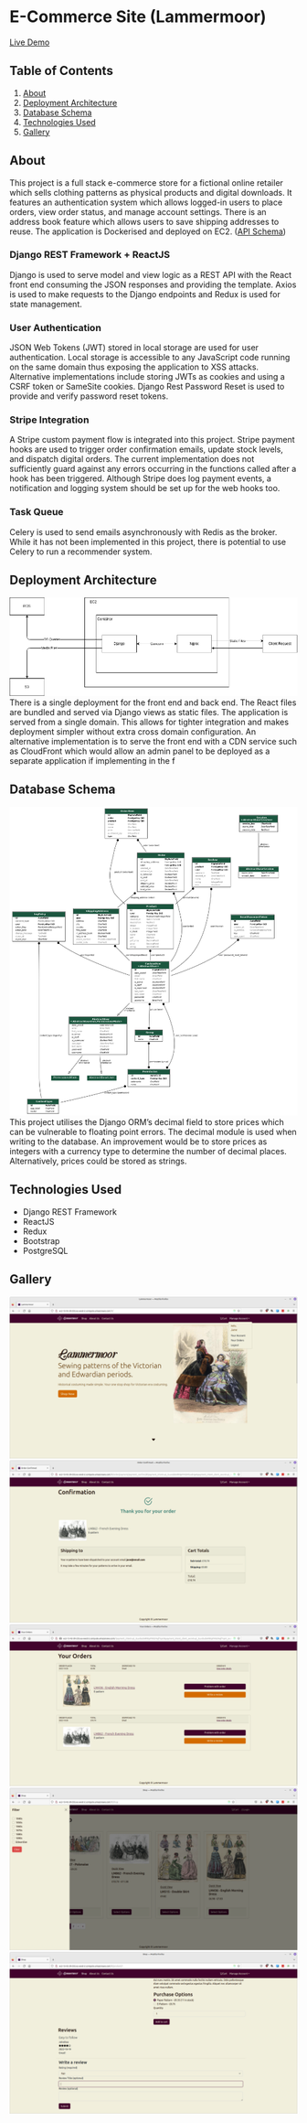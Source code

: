 # E-Commerce Site (Lammermoor)

[Live Demo](http://ec2-13-42-39-255.eu-west-2.compute.amazonaws.com)

## Table of Contents
1. [About](#about)
2. [Deployment Architecture](#deployment-architecture)
3. [Database Schema](#database-schema)
4. [Technologies Used](#technologies-used)
5. [Gallery](#gallery)

## About

This project is a full stack e-commerce store for a fictional online retailer which sells clothing patterns as physical products and digital downloads. It features an authentication system which allows logged-in users to place orders, view order status, and manage account settings. There is an address book feature which allows users to save shipping addresses to reuse. The application is Dockerised and deployed on EC2. ([API Schema](http://ec2-13-42-39-255.eu-west-2.compute.amazonaws.com/api/schema/redoc))

### Django REST Framework + ReactJS

Django is used to serve model and view logic as a REST API with the React front end consuming the JSON responses and providing the template. Axios is used to make requests to the Django endpoints and Redux is used for state management.

### User Authentication

JSON Web Tokens (JWT) stored in local storage are used for user authentication. Local storage is accessible to any JavaScript code running on the same domain thus exposing the application to XSS attacks. Alternative implementations include storing JWTs as cookies and using a CSRF token or SameSite cookies. Django Rest Password Reset is used to provide and verify password reset tokens.

### Stripe Integration

A Stripe custom payment flow is integrated into this project. Stripe payment hooks are used to trigger order confirmation emails, update stock levels, and dispatch digital orders. The current implementation does not sufficiently guard against any errors occurring in the functions called after a hook has been triggered. Although Stripe does log payment events, a notification and logging system should be set up for the web hooks too.

### Task Queue

Celery is used to send emails asynchronously with Redis as the broker. While it has not been implemented in this project, there is potential to use Celery to run a recommender system.

## Deployment Architecture

![AWS deployment diagram](./documentation/lammermoor-deploy.png)
There is a single deployment for the front end and back end. The React files are bundled and served via Django views as static files. The application is served from a single domain. This allows for tighter integration and makes deployment simpler without extra cross domain configuration. An alternative implementation is to serve the front end with a CDN service such as CloudFront which would allow an admin panel to be deployed as a separate application if implementing in the f

## Database Schema

![Lammermoor UML class diagram](./documentation/lm_models.png)
This project utilises the Django ORM’s decimal field to store prices which can be vulnerable to floating point errors. The decimal module is used when writing to the database. An improvement would be to store prices as integers with a currency type to determine the number of decimal places. Alternatively, prices could be stored as strings.

## Technologies Used

- Django REST Framework
- ReactJS
- Redux
- Bootstrap
- PostgreSQL

## Gallery

![Lammermoor Index page](./documentation/lm_index.png)
![Lammermoor Order Confirm page](./documentation/lm_order_confirm.png)
![Lammermoor OrderList page](./documentation/lm_orders_list.png)
![Lammermoor Store Page](./documentation/lm_store.png)
![Lammermoor Review function](./documentation/lm_review.png)
